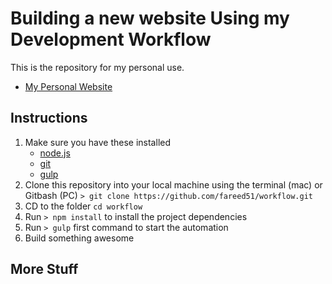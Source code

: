 # Building a new website Using my Development Workflow
This is the repository for my personal use.
- [My Personal Website](http://syeduiux.tk)

## Instructions
1. Make sure you have these installed
	- [node.js](http://nodejs.org/)
	- [git](http://git-scm.com/)
	- [gulp](http://gulpjs.com/)
2. Clone this repository into your local machine using the terminal (mac) or Gitbash (PC) `> git clone https://github.com/fareed51/workflow.git`
3. CD to the folder `cd workflow`
4. Run `> npm install` to install the project dependencies
5. Run `> gulp` first command to start the automation
7. Build something awesome

## More Stuff

